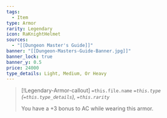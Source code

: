 ```yaml
---
tags:
  - Item
type: Armor
rarity: Legendary
icon: RaKnightHelmet
sources:
  - "[[Dungeon Master's Guide]]"
banner: "[[Dungeon-Masters-Guide-Banner.jpg]]"
banner_lock: true
banner_y: 0.5
price: 24000
type_details: Light, Medium, Or Heavy
---
```


>[!Legendary-Armor-callout] `=this.file.name`
> *`=this.type` (`=this.type_details`), `=this.rarity`*
>
> You have a +3 bonus to AC while wearing this armor.